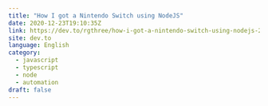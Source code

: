 ```yaml
---
title: "How I got a Nintendo Switch using NodeJS"
date: 2020-12-23T19:10:35Z
link: https://dev.to/rgthree/how-i-got-a-nintendo-switch-using-nodejs-2eab?utm_medium=RSS&utm_source=news.12bit.vn
site: dev.to
language: English
category:
  - javascript
  - typescript
  - node
  - automation
draft: false
---
```

